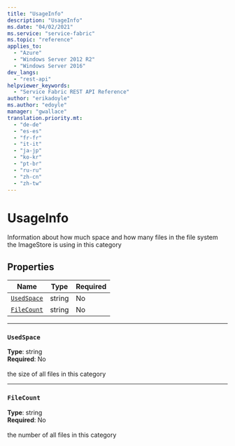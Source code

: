 ```yaml
---
title: "UsageInfo"
description: "UsageInfo"
ms.date: "04/02/2021"
ms.service: "service-fabric"
ms.topic: "reference"
applies_to: 
  - "Azure"
  - "Windows Server 2012 R2"
  - "Windows Server 2016"
dev_langs: 
  - "rest-api"
helpviewer_keywords: 
  - "Service Fabric REST API Reference"
author: "erikadoyle"
ms.author: "edoyle"
manager: "gwallace"
translation.priority.mt: 
  - "de-de"
  - "es-es"
  - "fr-fr"
  - "it-it"
  - "ja-jp"
  - "ko-kr"
  - "pt-br"
  - "ru-ru"
  - "zh-cn"
  - "zh-tw"
---
```

# UsageInfo

Information about how much space and how many files in the file system the ImageStore is using in this category

## Properties
| Name | Type | Required |
| --- | --- | --- |
| [`UsedSpace`](#usedspace) | string | No |
| [`FileCount`](#filecount) | string | No |

____
### `UsedSpace`
__Type__: string <br/>
__Required__: No<br/>
<br/>
the size of all files in this category

____
### `FileCount`
__Type__: string <br/>
__Required__: No<br/>
<br/>
the number of all files in this category
